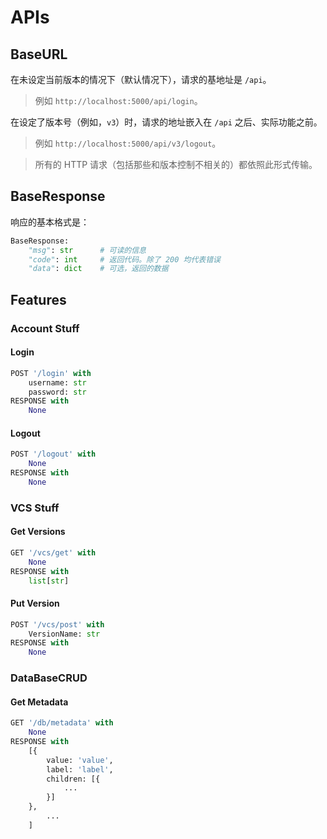 # APIs

## BaseURL

在未设定当前版本的情况下（默认情况下），请求的基地址是 `/api`。

> 例如 `http://localhost:5000/api/login`。

在设定了版本号（例如，`v3`）时，请求的地址嵌入在 `/api` 之后、实际功能之前。

> 例如 `http://localhost:5000/api/v3/logout`。

> 所有的 HTTP 请求（包括那些和版本控制不相关的）都依照此形式传输。

## BaseResponse

响应的基本格式是：

```python
BaseResponse:
    "msg": str 		# 可读的信息
    "code": int		# 返回代码。除了 200 均代表错误
    "data": dict	# 可选，返回的数据
```

## Features

### Account Stuff

#### Login

```python
POST '/login' with
    username: str
    password: str
RESPONSE with
	None
```

#### Logout

```python
POST '/logout' with
    None
RESPONSE with
	None
```

### VCS Stuff

#### Get Versions

```python
GET '/vcs/get' with
    None
RESPONSE with
	list[str]
```

#### Put Version

```python
POST '/vcs/post' with
    VersionName: str
RESPONSE with
	None
```

### DataBaseCRUD

#### Get Metadata

```python
GET '/db/metadata' with
	None
RESPONSE with
	[{
        value: 'value',
        label: 'label',
        children: [{
            ...
        }]
    },
        ...
    ]
```

